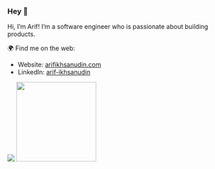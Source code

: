 ### Hey 👋

Hi, I’m Arif! I’m a software engineer who is passionate about building products.

🌍 Find me on the web:

* Website: [arifikhsanudin.com](https://www.arifikhsanudin.com)
* LinkedIn: [arif-ikhsanudin](https://www.linkedin.com/in/arif-ikhsanudin/)

<img src="https://github-readme-stats.vercel.app/api?username=arifikhsan&hide=contribs,prs&show_icons=true&hide_border=true&title_color=000" />
<img src="https://github-readme-stats.vercel.app/api/top-langs/?username=arifikhsan&layout=compact" height=180 />
